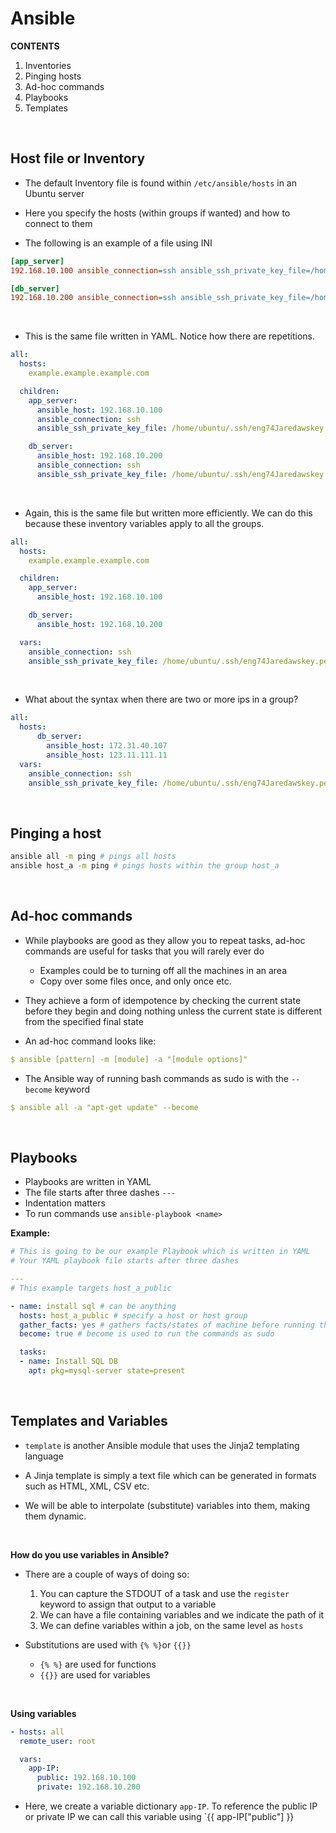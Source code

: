 # Ansible

**CONTENTS**
1. Inventories
2. Pinging hosts
3. Ad-hoc commands
4. Playbooks
5. Templates

<br>

## Host file or Inventory
- The default Inventory file is found within `/etc/ansible/hosts` in an Ubuntu server

- Here you specify the hosts (within groups if wanted) and how to connect to them

- The following is an example of a file using INI
```INI
[app_server]
192.168.10.100 ansible_connection=ssh ansible_ssh_private_key_file=/home/ubuntu/.ssh/eng74Jaredawskey.pem

[db_server]
192.168.10.200 ansible_connection=ssh ansible_ssh_private_key_file=/home/ubuntu/.ssh/eng74Jaredawskey.pem
```

<br>

- This is the same file written in YAML. Notice how there are repetitions.

```yaml
all:
  hosts:
    example.example.example.com

  children:
    app_server:
      ansible_host: 192.168.10.100
      ansible_connection: ssh
      ansible_ssh_private_key_file: /home/ubuntu/.ssh/eng74Jaredawskey.pem

    db_server:
      ansible_host: 192.168.10.200
      ansible_connection: ssh
      ansible_ssh_private_key_file: /home/ubuntu/.ssh/eng74Jaredawskey.pem
```

<br>

- Again, this is the same file but written more efficiently. We can do this because these inventory variables apply to all the groups.
```yaml
all:
  hosts:
    example.example.example.com

  children:
    app_server:
      ansible_host: 192.168.10.100

    db_server:
      ansible_host: 192.168.10.200

  vars:
    ansible_connection: ssh
    ansible_ssh_private_key_file: /home/ubuntu/.ssh/eng74Jaredawskey.pem
```

<br>

- What about the syntax when there are two or more ips in a group?

```yaml
all:
  hosts:
      db_server:
        ansible_host: 172.31.40.107
        ansible_host: 123.11.111.11
  vars:
    ansible_connection: ssh
    ansible_ssh_private_key_file: /home/ubuntu/.ssh/eng74Jaredawskey.pem
```

<br>

## Pinging a host
```bash
ansible all -m ping # pings all hosts
ansible host_a -m ping # pings hosts within the group host_a
```

<br>

## Ad-hoc commands
- While playbooks are good as they allow you to repeat tasks, ad-hoc commands are useful for tasks that you will rarely ever do
  - Examples could be to turning off all the machines in an area
  - Copy over some files once, and only once etc.

- They achieve a form of idempotence by checking the current state before they begin and doing nothing unless the current state is different from the specified final state

- An ad-hoc command looks like:
```yaml
$ ansible [pattern] -m [module] -a "[module options]"
```

- The Ansible way of running bash commands as sudo is with the `--become` keyword
```yaml
$ ansible all -a "apt-get update" --become
```

<br>

## Playbooks
- Playbooks are written in YAML
- The file starts after three dashes `---`
- Indentation matters
- To run commands use `ansible-playbook <name>`

**Example:**
```yaml
# This is going to be our example Playbook which is written in YAML
# Your YAML playbook file starts after three dashes

---
# This example targets host_a_public

- name: install sql # can be anything
  hosts: host_a_public # specify a host or host group
  gather_facts: yes # gathers facts/states of machine before running the playbook
  become: true # become is used to run the commands as sudo

  tasks:
  - name: Install SQL DB
    apt: pkg=mysql-server state=present
```

<br>

## Templates and Variables
- `template` is another Ansible module that uses the Jinja2 templating language

- A Jinja template is simply a text file which can be generated in formats such as HTML, XML, CSV etc.

- We will be able to interpolate (substitute) variables into them, making them dynamic.

<br>

**How do you use variables in Ansible?**
- There are a couple of ways of doing so:
  1. You can capture the STDOUT of a task and use the `register` keyword to assign that output to a variable
  2. We can have a file containing variables and we indicate the path of it
  3. We can define variables within a job, on the same level as `hosts`


- Substitutions are used with `{% %}`or `{{}}`
    - `{% %}` are used for functions
    - `{{}}` are used for variables

<br>

**Using variables**
```yaml
- hosts: all
  remote_user: root

  vars:
    app-IP:
      public: 192.168.10.100
      private: 192.168.10.200
```
- Here, we create a variable dictionary `app-IP`. To reference the public IP or private IP we can call this variable using `{{ app-IP["public"] }}